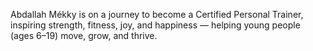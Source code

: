 Abdallah Mékky is on a journey to become a Certified Personal Trainer, inspiring strength, fitness, joy, and happiness — helping young people (ages 6–19) move, grow, and thrive.
